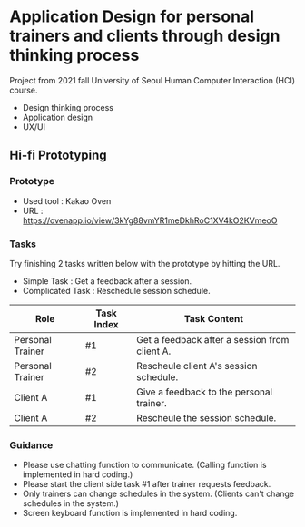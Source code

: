 # Application Design for personal trainers and clients through design thinking process



Project from 2021 fall University of Seoul Human Computer Interaction (HCI) course. 

  - Design thinking process
  - Application design
  - UX/UI

## Hi-fi Prototyping
### Prototype
  - Used tool : Kakao Oven
  - URL : https://ovenapp.io/view/3kYg88vmYR1meDkhRoC1XV4kO2KVmeoO


### Tasks
Try finishing 2 tasks written below with the prototype by hitting the URL.

- Simple Task : Get a feedback after a session.
- Complicated Task : Reschedule session schedule.

| Role | Task Index | Task Content |
| ------ | ------ | ------ |
| Personal Trainer | #1 | Get a feedback after a session from client A. |
| Personal Trainer | #2 | Rescheule client A's session schedule. |
| Client A | #1 | Give a feedback to the personal trainer. |
| Client A | #2 | Rescheule the session schedule. |

### Guidance
- Please use chatting function to communicate. 
(Calling function is implemented in hard coding.)
- Please start the client side task #1 after trainer requests feedback.
- Only trainers can change schedules in the system.
(Clients can't change schedules in the system.)
- Screen keyboard function is implemented in hard coding.
